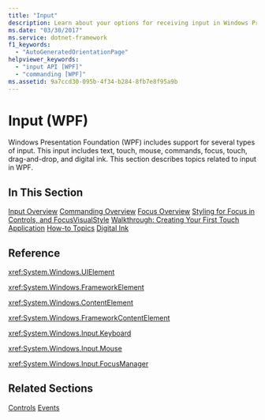 ```yaml
---
title: "Input"
description: Learn about your options for receiving input in Windows Presentation Foundation (WPF), which includes support for several types of input.
ms.date: "03/30/2017"
ms.service: dotnet-framework
f1_keywords: 
  - "AutoGeneratedOrientationPage"
helpviewer_keywords: 
  - "input API [WPF]"
  - "commanding [WPF]"
ms.assetid: 9a7ccd30-095b-4f34-b284-8fb7e8f95a9b
---
```

# Input (WPF)

Windows Presentation Foundation (WPF) includes support for several types of input. This input includes text, touch, mouse, commands, focus, touch, drag-and-drop, and digital ink. This section describes topics related to input in WPF.

## In This Section

[Input Overview](input-overview.md)
[Commanding Overview](commanding-overview.md)
[Focus Overview](focus-overview.md)
[Styling for Focus in Controls, and FocusVisualStyle](styling-for-focus-in-controls-and-focusvisualstyle.md)
[Walkthrough: Creating Your First Touch Application](walkthrough-creating-your-first-touch-application.md)
[How-to Topics](input-and-commands-how-to-topics.md)
[Digital Ink](digital-ink.md)

## Reference

<xref:System.Windows.UIElement>

<xref:System.Windows.FrameworkElement>

<xref:System.Windows.ContentElement>

<xref:System.Windows.FrameworkContentElement>

<xref:System.Windows.Input.Keyboard>

<xref:System.Windows.Input.Mouse>

<xref:System.Windows.Input.FocusManager>

## Related Sections

[Controls](../controls/index.md)
  [Events](events-wpf.md)
